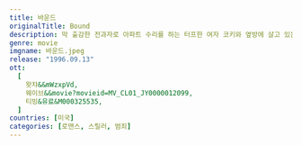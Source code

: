 ```yaml
---
title: 바운드
originalTitle: Bound
description: 막 출감한 전과자로 아파트 수리를 하는 터프한 여자 코키와 옆방에 살고 있는 마피아 조직원 시저의 동거녀 바이올렛은 엘리베이터에서 처음 만난 순간부터 은밀한 눈빛을 주고 받는다. 어느날, 배수구에 빠뜨린 귀걸이를 찾아달라며 바이올렛은 코키를 자신의 방으로 부르고…
genre: movie
imgname: 바운드.jpeg
release: "1996.09.13"
ott:
  [
    왓챠&&mWzxpVd,
    웨이브&&movie?movieid=MV_CL01_JY0000012099,
    티빙&유료&M000325535,
  ]
countries: [미국]
categories: [로맨스, 스릴러, 범죄]
---
```

